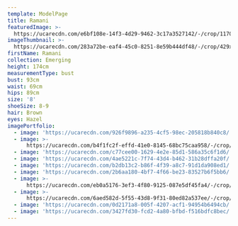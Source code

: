 ```yaml
---
template: ModelPage
title: Ramani
featuredImage: >-
  https://ucarecdn.com/e6bf108e-14f3-4d29-9462-3c17a3527142/-/crop/1170x751/0,49/-/preview/
imageThumbnail: >-
  https://ucarecdn.com/283a72be-eaf4-45c0-8251-8e59b444df48/-/crop/429x644/153,80/-/preview/
firstName: Ramani
collection: Emerging
height: 174cm
measurementType: bust
bust: 93cm
waist: 69cm
hips: 89cm
size: '8'
shoeSize: 8-9
hair: Brown
eyes: Hazel
imagePortfolio:
  - image: 'https://ucarecdn.com/926f9896-a235-4cf5-98ec-205818b840c8/'
  - image: >-
      https://ucarecdn.com/b4f1fc2f-effd-41e0-8145-68bc75caa958/-/crop/533x838/0,110/-/preview/
  - image: 'https://ucarecdn.com/c77cee00-1629-4e2e-85d1-586a35c6f1d6/'
  - image: 'https://ucarecdn.com/4ae5221c-7f74-43d4-b462-31b28dffa20f/'
  - image: 'https://ucarecdn.com/b2db13c2-b86f-4f39-a8c7-91d1da908ed1/'
  - image: 'https://ucarecdn.com/2b6aa180-4bf7-4f66-be23-83527b6f5bb6/'
  - image: >-
      https://ucarecdn.com/eb0a5176-3ef3-4f80-9125-087e5df45fa4/-/crop/533x826/0,122/-/preview/
  - image: >-
      https://ucarecdn.com/6aed582d-5f55-43d8-9f31-80ed82a537ee/-/crop/655x887/0,89/-/preview/
  - image: 'https://ucarecdn.com/0d2171a8-005f-4207-acf1-94954b6494cb/'
  - image: 'https://ucarecdn.com/3427fd30-fcd2-4a80-bfbd-f516bdfc8bec/'
---
```


